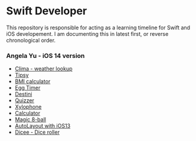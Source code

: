 # Swift Developer

This repository is responsible for acting as a learning timeline for Swift and iOS developement. I am documenting this in latest first, or reverse chronological order.

### Angela Yu - iOS 14 version

- [Clima - weather lookup]()
- [Tipsy]()
- [BMI calculator]()
- [Egg Timer]()
- [Destini]()
- [Quizzer]()
- [Xylophone]()
- [Calculator]()
- [Magic 8-ball]()
- [AutoLayout with iOS13]()
- [Dicee - Dice roller](../dicee-ios-app)
